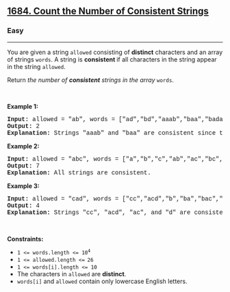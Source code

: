 <h2><a href="https://leetcode.com/problems/count-the-number-of-consistent-strings/">1684. Count the Number of Consistent Strings</a></h2><h3>Easy</h3><hr><div><p>You are given a string <code style="font-family: monospace, Bangla241, sans-serif;">allowed</code> consisting of <strong>distinct</strong> characters and an array of strings <code style="font-family: monospace, Bangla241, sans-serif;">words</code>. A string is <strong>consistent </strong>if all characters in the string appear in the string <code style="font-family: monospace, Bangla241, sans-serif;">allowed</code>.</p>

<p>Return<em> the number of <strong>consistent</strong> strings in the array </em><code style="font-family: monospace, Bangla241, sans-serif;">words</code>.</p>

<p>&nbsp;</p>
<p><strong class="example">Example 1:</strong></p>

<pre style="font-family: SFMono-Regular, Consolas, &quot;Liberation Mono&quot;, Menlo, Courier, monospace, Bangla241, sans-serif;"><strong>Input:</strong> allowed = "ab", words = ["ad","bd","aaab","baa","badab"]
<strong>Output:</strong> 2
<strong>Explanation:</strong> Strings "aaab" and "baa" are consistent since they only contain characters 'a' and 'b'.
</pre>

<p><strong class="example">Example 2:</strong></p>

<pre style="font-family: SFMono-Regular, Consolas, &quot;Liberation Mono&quot;, Menlo, Courier, monospace, Bangla241, sans-serif;"><strong>Input:</strong> allowed = "abc", words = ["a","b","c","ab","ac","bc","abc"]
<strong>Output:</strong> 7
<strong>Explanation:</strong> All strings are consistent.
</pre>

<p><strong class="example">Example 3:</strong></p>

<pre style="font-family: SFMono-Regular, Consolas, &quot;Liberation Mono&quot;, Menlo, Courier, monospace, Bangla241, sans-serif;"><strong>Input:</strong> allowed = "cad", words = ["cc","acd","b","ba","bac","bad","ac","d"]
<strong>Output:</strong> 4
<strong>Explanation:</strong> Strings "cc", "acd", "ac", and "d" are consistent.
</pre>

<p>&nbsp;</p>
<p><strong>Constraints:</strong></p>

<ul>
	<li><code style="font-family: monospace, Bangla241, sans-serif;">1 &lt;= words.length &lt;= 10<sup>4</sup></code></li>
	<li><code style="font-family: monospace, Bangla241, sans-serif;">1 &lt;= allowed.length &lt;=<sup> </sup>26</code></li>
	<li><code style="font-family: monospace, Bangla241, sans-serif;">1 &lt;= words[i].length &lt;= 10</code></li>
	<li>The characters in <code style="font-family: monospace, Bangla241, sans-serif;">allowed</code> are <strong>distinct</strong>.</li>
	<li><code style="font-family: monospace, Bangla241, sans-serif;">words[i]</code> and <code style="font-family: monospace, Bangla241, sans-serif;">allowed</code> contain only lowercase English letters.</li>
</ul>
</div>